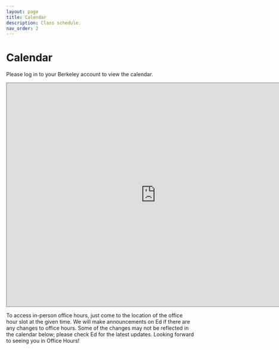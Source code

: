 ```yaml
---
layout: page
title: Calendar
description: Class schedule.
nav_order: 2
---
```


# Calendar

<a name='ohc'></a>

Please log in to your Berkeley account to view the calendar. 

<iframe title="Google Calendar of Course Events" src="https://calendar.google.com/calendar/embed?height=600&wkst=1&bgcolor=%23ffffff&ctz=America%2FLos_Angeles&showNav=1&showCalendars=1&showTabs=1&mode=WEEK&src=Y185YjA5ODcwY2FiOGIyYjcwZmQ3YzQyZTY0NjdlZWU4YTVkMWEwMmY4MDNlMzk1YmQ4OTQ2ZjQxNGJlMDhjMTAyQGdyb3VwLmNhbGVuZGFyLmdvb2dsZS5jb20&color=%237CB342" style="border:solid 1px #777" width="800" height="600" frameborder="0" scrolling="no" ></iframe>

<br>

To access in-person office hours, just come to the location of the office hour slot at the given time.  We will make announcements on Ed if there are any changes to office hours. Some of the changes may not be reflected in the calendar below; please check Ed for the latest updates. Looking forward to seeing you in Office Hours!
